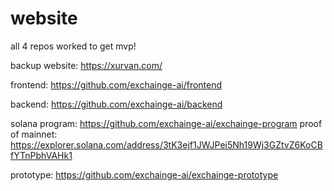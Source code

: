 # website
all 4 repos worked to get mvp!

backup website: https://xurvan.com/

frontend: https://github.com/exchainge-ai/frontend

backend: https://github.com/exchainge-ai/backend

solana program: https://github.com/exchainge-ai/exchainge-program
proof of mainnet: https://explorer.solana.com/address/3tK3ejf1JWJPei5Nh19Wj3GZtvZ6KoCBfYTnPbhVAHk1

prototype: https://github.com/exchainge-ai/exchainge-prototype
